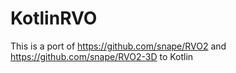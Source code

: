 # KotlinRVO
This is a port of https://github.com/snape/RVO2 and https://github.com/snape/RVO2-3D to Kotlin
